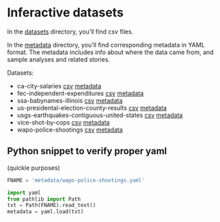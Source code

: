 # Inferactive datasets


In the [datasets](datasets/) directory, you'll find csv files.

In the [metadata](metadata/) directory, you'll find corresponding metadata in YAML format. The metadata includes info about where the data came from, and sample analyses and related stories.

Datasets:

- ca-city-salaries [csv](datasets/ca-city-salaries.csv) [metadata](metadata/ca-city-salaries.yaml)
- fec-independent-expenditures [csv](datasets/fec-independent-expenditures.csv) [metadata](metadata/fec-independent-expenditures.yaml)
- ssa-babynames-illinois [csv](datasets/ssa-babynames-illinois.csv) [metadata](metadata/ssa-babynames-illinois.yaml)
- us-presidental-election-county-results [csv](datasets/us-presidental-election-county-results.csv) [metadata](metadata/us-presidental-election-county-results.yaml)
- usgs-earthquakes-contiguous-united-states [csv](datasets/usgs-earthquakes-contiguous-united-states.csv) [metadata](metadata/usgs-earthquakes-contiguous-united-states.yaml)
- vice-shot-by-cops [csv](datasets/vice-shot-by-cops.csv) [metadata](metadata/vice-shot-by-cops.yaml)
- wapo-police-shootings [csv](datasets/wapo-police-shootings.csv) [metadata](metadata/wapo-police-shootings.yaml)





## Python snippet to verify proper yaml


(quickie purposes)

```py
FNAME = 'metadata/wapo-police-shootings.yaml'

import yaml
from pathlib import Path
txt = Path(FNAME).read_text()
metadata = yaml.load(txt)
```

